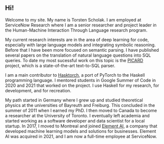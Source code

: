 ## Hi!

Welcome to my site. My name is Torsten Scholak. I am employed at ServiceNow Research where I am a senior researcher and project leader in the Human-Machine Interaction Through Language research program.

My current research interests are in the area of deep learning for code, especially with large language models and integrating symbolic reasoning. Before that I have been more focused on semantic parsing. I have published several papers on the translation of natural language questions into SQL queries. To date my most sucessful work on this topic is the [PICARD](https://github.com/ElementAI/picard) project, which is a state-of-the-art text-to-SQL parser.

I am a main contributor to [Hasktorch](http://hasktorch.org), a port of PyTorch to the Haskell programming language. I mentored students in Google Summer of Code in 2020 and 2021 that worked on the project. I use Haskell for my research, for development, and for recreation.

My path started in Germany where I grew up and studied theoretical physics at the universities of Bayreuth and Freiburg. This concluded in the summer of 2011 when I earned my PhD. I then moved to Canada to become a researcher at the University of Toronto. I eventually left academia and started working as a software developer and data scientist for a local startup. In 2017, I moved to Montreal and joined [Element AI](https://www.elementai.com), a company that developed machine learning models and solutions for businesses. Element AI was acquired in 2021, and I am now a full-time employee at ServiceNow.
